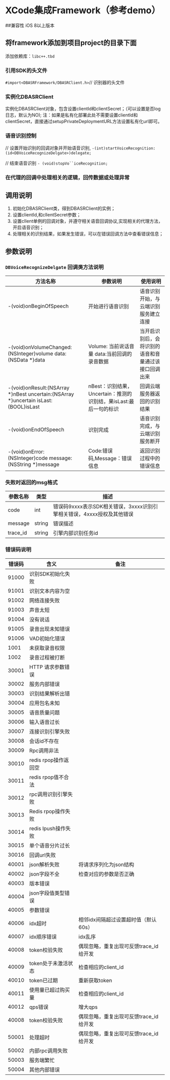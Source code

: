 # XCode集成Framework（参考demo） 
##兼容性
iOS 8以上版本

## 将framework添加到项目project的目录下面
添加依赖库：`libc++.tbd`

### 引用SDK的头文件
`#import<DBASRFramework/DBASRClient.h>`// 识别器的头文件
### 实例化DBASRClient
实例化DBASRClient对象，包含设置clientId和clientSecret；（可以设置是否log日志，默认为NO);
注：如果是私有化部署此处不需要设置clientId和clientSecret，直接通过setupPrivateDeploymentURL方法设置私有化url即可。

### 语音识别控制
// 设置开始识别的回调对象并开始语音识别,
`-(int)startVoiceRecognition:(id<DBVoiceRecognizeDelgate>)delegate;`

// 结束语音识别
`- (void)stopVo``iceRecognition;`

### 在代理的回调中处理相关的逻辑，回传数据或处理异常

## 调用说明

1. 初始化DBASRClient类，得到DBASRClient的实例；
1. 设置clientId,和clIentSecret参数；
1. 设置clIent单例的回调对象，并遵守相关语音回调协议,实现相关的代理方法，开启语音识别；
1. 处理相关的识别结果，如果发生错误，可以在错误回调方法中查看错误信息；

## 参数说明

### `DBVoiceRecognizeDelgate` 回调类方法说明

| 方法名称| 参数说明| 使用说明|
|--------|--------|--------|
|-(void)onBeginOfSpeech|开始进行语音识别|语音识别开始，与云端识别服务建立连接|
|-(void)onVolumeChanged:(NSInteger)volume data:(NSData *)data | Volume: 当前说话音量 data:当前回调的录音数据 | 当开启识别后，会将识别的语音和音量通过该接口回调出来 |
|-(void)onResult:(NSArray *)nBest uncertain:(NSArray *)uncertain isLast:(BOOL)isLast |	nBest：识别结果，Uncertain：推测的识别结，果isLast:最后一句的标识 |	回调云端服务器返回的识别结果|
|-(void)onEndOfSpeech|识别完成 |语音识别完成，与云端识别服务断开|
|-(void)onError:(NSInteger)code message:(NSString *)message|Code:错误码,Message：错误信息| 返回识别过程中的错误信息 |
### 失败时返回的msg格式
| 参数名称 | 类型 |描述 |
|--------|--------|--------|
|     code   |   int     |错误码9xxxx表示SDK相关错误，3xxxx识别引擎相关错误，4xxxx授权及其他错误|
|message|string|错误描述|
|trace_id|string|引擎内部识别任务id|
### 错误码说明
| 错误码 | 含义 |备注 |
|--------|--------|--------|
|91000|识别SDK初始化失败|
|91001|	识别文本内容为空|	
|91002|	网络连接失败	|
|91003|	声音太短	|
|91004|	没有说话	|
|91005|	录音出现未知错误|	
|91006|	VAD初始化错误	|
|1001|	未获取录音权限	|
|1002	|录音过程被打断	|
|30001	|HTTP 请求参数错误	|
|30002	|服务内部错误	|
|30003	|识别结果解析出错	|
|30004	|应用包名未知	|
|30005	|语音质量问题	|
|30006	|输入语音过长	|
|30007	|连接识别引擎失败	|
|30008	|会话id不存在	|
|30009	|Rpc调用非法	|
|30010	|redis rpop操作返回空|	
|30011	|redis rpop值不合法	|
|30012	|rpc调用识别引擎失败|	
|30013	|Redis rpop操作失败	|
|30014	|redis lpush操作失败|
|30015	|单个语音分片过长	|
|30016	|回调url失败	|
|40001	|json解析失败|	将请求序列化为json结构|
|40002	|json字段不全	|检查对应的参数是否正确|
|40003	|版本错误	|
|40004	|json字段值类型错误|	
|40005	|参数错误	|
|40006	|idx超时	|相邻idx间隔超过设置超时值（默认60s）|
|40007	|idx顺序错误	|idx乱序|
|40008	|token校验失败	|偶现忽略，重复出现可反馈trace_id给开发|
|40009	|token处于未激活状态|	检查相应的client_id|
|40010	|token已过期	|重新获取token|
|40011	|使用量已超过购买量|	检查相应的client_id|
|40012	|qps错误	|增大qps|
|40008	|token校验失败	|偶现忽略，重复出现可反馈trace_id给开发|
|50001	|处理超时	   |偶现忽略，重复出现可反馈trace_id给开发|
|50002	|内部rpc调用失败| |
|50003	|服务端繁忙|	 |
|50004	|其他内部错误| |	




